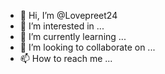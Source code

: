 - 👋 Hi, I’m @Lovepreet24
- 👀 I’m interested in ...
- 🌱 I’m currently learning ...
- 💞️ I’m looking to collaborate on ...
- 📫 How to reach me ...

<!---
Lovepreet24/Lovepreet24 is a ✨ special ✨ repository because its `README.md` (this file) appears on your GitHub profile.
You can click the Preview link to take a look at your changes.
--->

